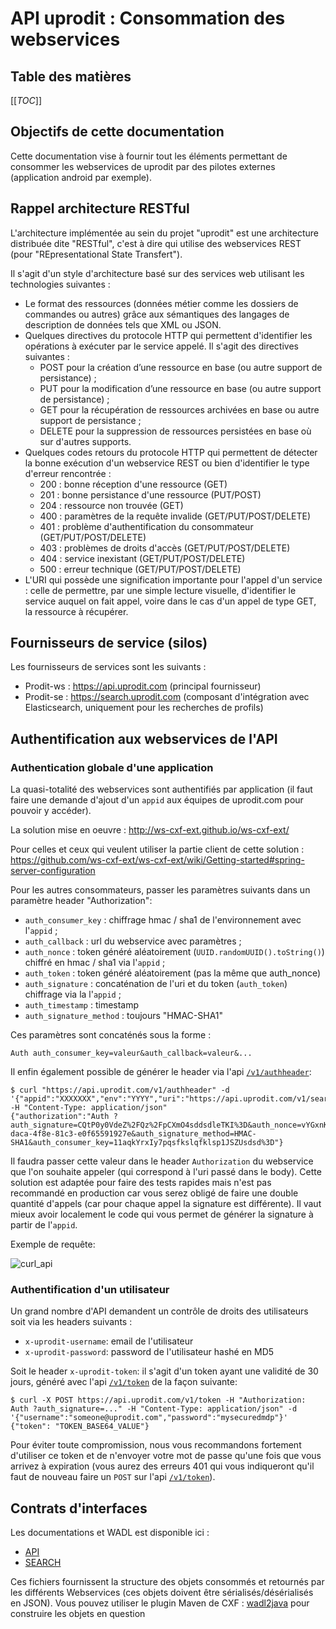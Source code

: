 # API uprodit : Consommation des webservices

## Table des matières

[[_TOC_]]

## Objectifs de cette documentation

Cette documentation vise à fournir tout les éléments permettant de consommer les webservices de uprodit par des pilotes externes (application android par exemple).

## Rappel architecture RESTful

L'architecture implémentée au sein du projet "uprodit" est une architecture distribuée dite "RESTful", c'est à dire qui utilise des webservices REST (pour "REpresentational State Transfert").

Il s'agit d'un style d'architecture basé sur des services web utilisant les technologies suivantes :

* Le format des ressources (données métier comme les dossiers de commandes ou autres) grâce aux sémantiques des langages de description de données tels que XML ou JSON.
* Quelques directives du protocole HTTP qui permettent d'identifier les opérations à exécuter par le service appelé. Il s'agit des directives suivantes :
  * POST pour la création d’une ressource en base (ou autre support de persistance) ;
  * PUT pour la modification d’une ressource en base (ou autre support de persistance) ;
  * GET pour la récupération de ressources archivées en base ou autre support de persistance ;
  * DELETE pour la suppression de ressources persistées en base où sur d'autres supports.
* Quelques codes retours du protocole HTTP qui permettent de détecter la bonne exécution d'un webservice REST ou bien d'identifier le type d'erreur rencontrée :
  * 200 : bonne réception d'une ressource (GET)
  * 201 : bonne persistance d'une ressource (PUT/POST)
  * 204 : ressource non trouvée (GET)
  * 400 : paramètres de la requête invalide (GET/PUT/POST/DELETE)
  * 401 : problème d'authentification du consommateur (GET/PUT/POST/DELETE)
  * 403 : problèmes de droits d'accès (GET/PUT/POST/DELETE)
  * 404 : service inexistant  (GET/PUT/POST/DELETE)
  * 500 : erreur technique (GET/PUT/POST/DELETE)
* L'URI qui possède une signification importante pour l'appel d'un service : celle de permettre, par une simple lecture visuelle, d'identifier le service auquel on fait appel, voire dans le cas d'un appel de type GET, la ressource à récupérer.

## Fournisseurs de service (silos)

Les fournisseurs de services sont les suivants :

* Prodit-ws : https://api.uprodit.com (principal fournisseur)
* Prodit-se : https://search.uprodit.com (composant d'intégration avec Elasticsearch, uniquement pour les recherches de profils)

## Authentification aux webservices de l'API

### Authentication globale d'une application

La quasi-totalité des webservices sont authentifiés par application (il faut faire une demande d'ajout d'un `appid` aux équipes de uprodit.com pour pouvoir y accéder).

La solution mise en oeuvre : http://ws-cxf-ext.github.io/ws-cxf-ext/

Pour celles et ceux qui veulent utiliser la partie client de cette solution : https://github.com/ws-cxf-ext/ws-cxf-ext/wiki/Getting-started#spring-server-configuration

Pour les autres consommateurs, passer les paramètres suivants dans un paramètre header "Authorization":

* `auth_consumer_key` : chiffrage hmac / sha1 de l'environnement avec l'`appid` ;
* `auth_callback` : url du webservice avec paramètres ;
* `auth_nonce` : token généré aléatoirement (`UUID.randomUUID().toString()`) chiffré en hmac / sha1 via l'`appid` ;
* `auth_token` : token généré aléatoirement (pas la même que auth_nonce)
* `auth_signature` : concaténation de l'uri et du token (`auth_token`) chiffrage via la l'`appid` ;
* `auth_timestamp` : timestamp
* `auth_signature_method` : toujours "HMAC-SHA1"

Ces paramètres sont concaténés sous la forme :

```
Auth auth_consumer_key=valeur&auth_callback=valeur&...
```

Il enfin également possible de générer le header via l'api [`/v1/authheader`](https://api.uprodit.com):

```shell
$ curl "https://api.uprodit.com/v1/authheader" -d '{"appid":"XXXXXXX","env":"YYYY","uri":"https://api.uprodit.com/v1/search/all"}' -H "Content-Type: application/json"
{"authorization":"Auth ?auth_signature=CQtP0y0VdeZ%2FQz%2FpCXmO4sddsdleTKI%3D&auth_nonce=vYGxnKbLFPxsdlsdksl8kg9XX%2BPQ6X2c%3D&auth_callback=%2Fv1%2Fsearch%2Fall&auth_timestamp=1638971145860&auth_token=0c5bdc20-daca-4f8e-81c3-e0f65591927e&auth_signature_method=HMAC-SHA1&auth_consumer_key=11aqkYrxIy7pqsfkslqfklsp1JSZUsdsd%3D"}
````

Il faudra passer cette valeur dans le header `Authorization` du webservice que l'on souhaite appeler (qui correspond à l'uri passé dans le body). Cette solution est adaptée pour faire des tests rapides mais n'est pas recommandé en production car vous serez obligé de faire une double quantité d'appels (car pour chaque appel la signature est différente). Il vaut mieux avoir localement le code qui vous permet de générer la signature à partir de l'`appid`.

Exemple de requête:

![curl_api](./img/curl_api.png)

### Authentification d'un utilisateur

Un grand nombre d'API demandent un contrôle de droits des utilisateurs soit via les headers suivants :

* `x-uprodit-username`: email de l'utilisateur
* `x-uprodit-password`: password de l'utilisateur hashé en MD5

Soit le header `x-uprodit-token`: il s'agit d'un token ayant une validité de 30 jours, généré avec l'api [`/v1/token`](https://api.uprodit.com) de la façon suivante:

```shell
$ curl -X POST https://api.uprodit.com/v1/token -H "Authorization: Auth ?auth_signature=..." -H "Content-Type: application/json" -d '{"username":"someone@uprodit.com","password":"mysecuredmdp"}'
{"token": "TOKEN_BASE64_VALUE"}
```

Pour éviter toute compromission, nous vous recommandons fortement d'utiliser ce token et de n'envoyer votre mot de passe qu'une fois que vous arrivez à expiration (vous aurez des erreurs 401 qui vous indiqueront qu'il faut de nouveau faire un `POST` sur l'api [`/v1/token`](https://api.uprodit.com)).

## Contrats d'interfaces

Les documentations et WADL est disponible ici : 
* [API](https://api.uprodit.com)
* [SEARCH](https://search.uprodit.com)

Ces fichiers fournissent la structure des objets consommés et retournés par les différents Webservices (ces objets doivent être sérialisés/désérialisés en JSON).
Vous pouvez utiliser le plugin Maven de CXF : [wadl2java](http://cxf.apache.org/docs/jaxrs-services-description.html#JAXRSServicesDescription-wadl2javaMavenplugin) pour construire les objets en question
